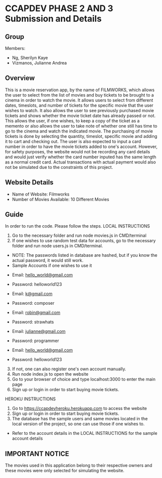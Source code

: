 # CCAPDEV PHASE 2 AND 3 Submission and Details
## Group
Members:
* Ng, Sherilyn Kaye
* Vizmanos, Julianne Andrea

## Overview
This is a movie reservation app, by the name of FILMWORKS, which allows the user to select from the list of movies and buy tickets to be brought to a cinema in order to watch the movie. It allows users to select from different dates, timeslots, and number of tickets for the specific movie that the user wishes to watch. It also allows the user to see previously purchased movie tickets and shows whether the movie ticket date has already passed or not. This allows the user, if one wishes, to keep a copy of the ticket as a memento or also allows the user to take note of whether one still has time to go to the cinema and watch the indicated movie. The purchasing of movie tickets is done by selecting the quantity, timeslot, specific movie and adding it to cart and checking out.  The user is also expected to input a card number in order to have the movie tickets added to one's account. However, for safety purposes, the website would not be recording any card details and would just verify whether the card number inputed has the same length as a normal credit card. Actual transactions with actual payment would also not be simulated due to the constraints of this project. 



## Website Details
* Name of Website: Filmworks
* Number of Movies Available: 10 Different Movies


## Guide
In order to run the code. Please follow the steps.
LOCAL INSTRUCTIONS
1. Go to the necessary folder and run node movies.js in CMD/terminal
2. If one wishes to use random test data for accounts, go to the necessary folder and run node users.js in CMD/terminal.
 - NOTE: The passwords listed in database are hashed, but if you know the actual password, it would still work.
 - Sample Accounts if one wishes to use it
 * Email: hello_world@gmail.com
 * Password: helloworld123

 * Email: k@gmail.com
 * Password: composer

 * Email: robin@gmail.com
 * Password: strawhats

 * Email: julianne@gmail.com
 * Password: programmer

 * Email: hello_world@gmail.com
 * Password: helloworld123


3. If not, one can also register one's own account manually.
4. Run node index.js to open the website
5. Go to your browser of choice and type localhost:3000 to enter the main page
6. Sign up or login in order to start buying movie tickets.

HEROKU INSTRUCTIONS
1. Go to https://ccapdevheroku.herokuapp.com to access the website
2. Sign up or login in order to start buying movie tickets.
3. The database has the sample users and same movies located in the local version of the project, so one can use those if one wishes to.
 - Refer to the account details in the LOCAL INSTRUCTIONS for the sample account details



## IMPORTANT NOTICE
The movies used in this application belong to their respective owners and these movies were only selected for simulating the website.
